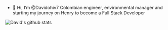 - 👋 Hi, I’m @Davidohiv7
Colombian engineer, environmental manager and starting my journey on Henry to become a Full Stack Developer

![David's github stats](https://github-readme-stats.vercel.app/api?username=anuraghazra)

